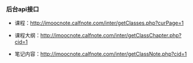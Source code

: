 ### 后台api接口

* 课程：http://imoocnote.calfnote.com/inter/getClasses.php?curPage=1

* 课程大纲：http://imoocnote.calfnote.com/inter/getClassChapter.php?cid=1

* 笔记内容：http://imoocnote.calfnote.com/inter/getClassNote.php?cid=1